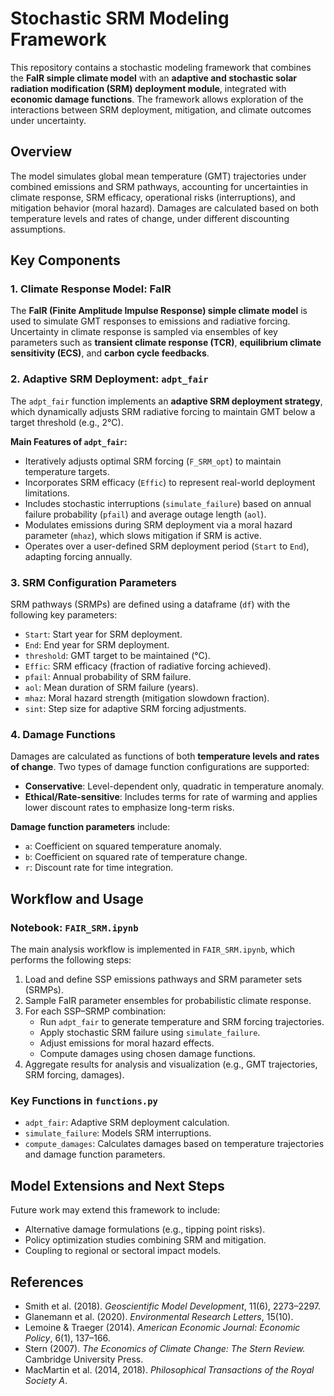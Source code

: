 
# Stochastic SRM Modeling Framework

This repository contains a stochastic modeling framework that combines the **FaIR simple climate model** with an **adaptive and stochastic solar radiation modification (SRM) deployment module**, integrated with **economic damage functions**. The framework allows exploration of the interactions between SRM deployment, mitigation, and climate outcomes under uncertainty.

## Overview

The model simulates global mean temperature (GMT) trajectories under combined emissions and SRM pathways, accounting for uncertainties in climate response, SRM efficacy, operational risks (interruptions), and mitigation behavior (moral hazard). Damages are calculated based on both temperature levels and rates of change, under different discounting assumptions.

## Key Components

### 1. Climate Response Model: FaIR

The **FaIR (Finite Amplitude Impulse Response) simple climate model** is used to simulate GMT responses to emissions and radiative forcing. Uncertainty in climate response is sampled via ensembles of key parameters such as **transient climate response (TCR)**, **equilibrium climate sensitivity (ECS)**, and **carbon cycle feedbacks**.

### 2. Adaptive SRM Deployment: `adpt_fair`

The `adpt_fair` function implements an **adaptive SRM deployment strategy**, which dynamically adjusts SRM radiative forcing to maintain GMT below a target threshold (e.g., 2°C).

**Main Features of `adpt_fair`:**
- Iteratively adjusts optimal SRM forcing (`F_SRM_opt`) to maintain temperature targets.
- Incorporates SRM efficacy (`Effic`) to represent real-world deployment limitations.
- Includes stochastic interruptions (`simulate_failure`) based on annual failure probability (`pfail`) and average outage length (`aol`).
- Modulates emissions during SRM deployment via a moral hazard parameter (`mhaz`), which slows mitigation if SRM is active.
- Operates over a user-defined SRM deployment period (`Start` to `End`), adapting forcing annually.

### 3. SRM Configuration Parameters

SRM pathways (SRMPs) are defined using a dataframe (`df`) with the following key parameters:
- `Start`: Start year for SRM deployment.
- `End`: End year for SRM deployment.
- `threshold`: GMT target to be maintained (°C).
- `Effic`: SRM efficacy (fraction of radiative forcing achieved).
- `pfail`: Annual probability of SRM failure.
- `aol`: Mean duration of SRM failure (years).
- `mhaz`: Moral hazard strength (mitigation slowdown fraction).
- `sint`: Step size for adaptive SRM forcing adjustments.

### 4. Damage Functions

Damages are calculated as functions of both **temperature levels and rates of change**. Two types of damage function configurations are supported:
- **Conservative**: Level-dependent only, quadratic in temperature anomaly.
- **Ethical/Rate-sensitive**: Includes terms for rate of warming and applies lower discount rates to emphasize long-term risks.

**Damage function parameters** include:
- `a`: Coefficient on squared temperature anomaly.
- `b`: Coefficient on squared rate of temperature change.
- `r`: Discount rate for time integration.

## Workflow and Usage

### Notebook: `FAIR_SRM.ipynb`

The main analysis workflow is implemented in `FAIR_SRM.ipynb`, which performs the following steps:
1. Load and define SSP emissions pathways and SRM parameter sets (SRMPs).
2. Sample FaIR parameter ensembles for probabilistic climate response.
3. For each SSP–SRMP combination:
    - Run `adpt_fair` to generate temperature and SRM forcing trajectories.
    - Apply stochastic SRM failure using `simulate_failure`.
    - Adjust emissions for moral hazard effects.
    - Compute damages using chosen damage functions.
4. Aggregate results for analysis and visualization (e.g., GMT trajectories, SRM forcing, damages).

### Key Functions in `functions.py`
- `adpt_fair`: Adaptive SRM deployment calculation.
- `simulate_failure`: Models SRM interruptions.
- `compute_damages`: Calculates damages based on temperature trajectories and damage function parameters.

## Model Extensions and Next Steps

Future work may extend this framework to include:
- Alternative damage formulations (e.g., tipping point risks).
- Policy optimization studies combining SRM and mitigation.
- Coupling to regional or sectoral impact models.

## References
- Smith et al. (2018). *Geoscientific Model Development*, 11(6), 2273–2297.
- Glanemann et al. (2020). *Environmental Research Letters*, 15(10).
- Lemoine & Traeger (2014). *American Economic Journal: Economic Policy*, 6(1), 137–166.
- Stern (2007). *The Economics of Climate Change: The Stern Review.* Cambridge University Press.
- MacMartin et al. (2014, 2018). *Philosophical Transactions of the Royal Society A*.

